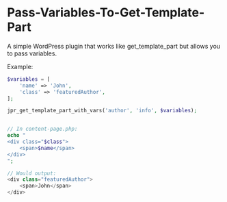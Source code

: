 # Pass-Variables-To-Get-Template-Part
A simple WordPress plugin that works like get_template_part but allows you to pass variables.

Example:

```php
$variables = [
    'name' => 'John',
    'class' => 'featuredAuthor',
];

jpr_get_template_part_with_vars('author', 'info', $variables);


// In content-page.php:
echo "
<div class="$class">
    <span>$name</span>
</div>
";

// Would output:
<div class="featuredAuthor">
    <span>John</span>
</div>
```

